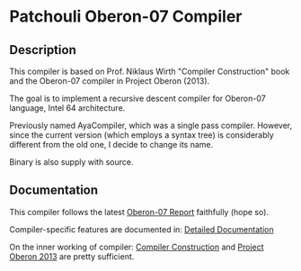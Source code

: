 # Patchouli Oberon-07 Compiler

## Description

This compiler is based on Prof. Niklaus Wirth "Compiler Construction" book and the Oberon-07 compiler in Project Oberon (2013).

The goal is to implement a recursive descent compiler for Oberon-07 language, Intel 64 architecture.

Previously named AyaCompiler, which was a single pass compiler. However, since the current version (which employs a syntax tree) is considerably different from the old one, I decide to change its name.

Binary is also supply with source.

## Documentation

This compiler follows the latest [Oberon-07 Report](http://www.inf.ethz.ch/personal/wirth/Oberon/Oberon07.Report.pdf) faithfully (hope so).

Compiler-specific features are documented in: [Detailed Documentation](https://github.com/congdm/Patchouli-Compiler/wiki/Detailed-Documentation)

On the inner working of compiler: [Compiler Construction](https://www.inf.ethz.ch/personal/wirth/CompilerConstruction/index.html) and [Project Oberon 2013](https://www.inf.ethz.ch/personal/wirth/ProjectOberon/index.html) are pretty sufficient.
